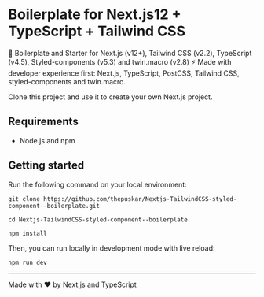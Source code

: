 # Boilerplate for Next.js12 + TypeScript + Tailwind CSS

🚀 Boilerplate and Starter for Next.js (v12+), Tailwind CSS (v2.2), TypeScript (v4.5), Styled-components (v5.3) and twin.macro (v2.8) ⚡️ Made with developer experience first: Next.js, TypeScript, PostCSS, Tailwind CSS, styled-components and twin.macro.

Clone this project and use it to create your own Next.js project.

## Requirements

- Node.js and npm

## Getting started

Run the following command on your local environment:

```
git clone https://github.com/thepuskar/Nextjs-TailwindCSS-styled-component--boilerplate.git

cd Nextjs-TailwindCSS-styled-component--boilerplate

npm install
```

Then, you can run locally in development mode with live reload:

```
npm run dev
```

---

Made with ♥ by Next.js and TypeScript
